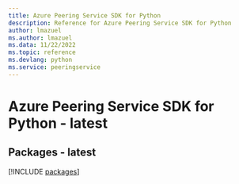 ```yaml
---
title: Azure Peering Service SDK for Python
description: Reference for Azure Peering Service SDK for Python
author: lmazuel
ms.author: lmazuel
ms.data: 11/22/2022
ms.topic: reference
ms.devlang: python
ms.service: peeringservice
---
```

# Azure Peering Service SDK for Python - latest
## Packages - latest
[!INCLUDE [packages](peering-service-index.md)]